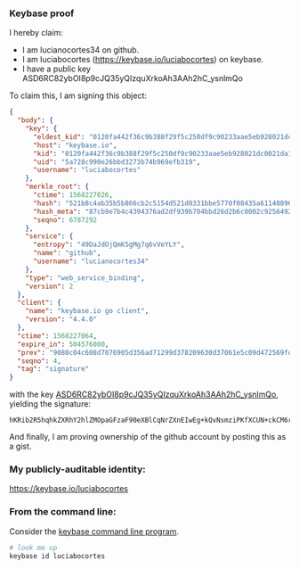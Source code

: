 ### Keybase proof

I hereby claim:

  * I am lucianocortes34 on github.
  * I am luciabocortes (https://keybase.io/luciabocortes) on keybase.
  * I have a public key ASD6RC82ybOI8p9cJQ35yQIzquXrkoAh3AAh2hC_ysnlmQo

To claim this, I am signing this object:

```json
{
  "body": {
    "key": {
      "eldest_kid": "0120fa442f36c9b388f29f5c250df9c90233aae5eb928021dc0021da10bfcac9e5990a",
      "host": "keybase.io",
      "kid": "0120fa442f36c9b388f29f5c250df9c90233aae5eb928021dc0021da10bfcac9e5990a",
      "uid": "5a728c990e26bbd3273b74b969efb319",
      "username": "luciabocortes"
    },
    "merkle_root": {
      "ctime": 1568227026,
      "hash": "521b8c4ab35b5b866cb2c5154d521d0331bbe5770f08435a611488966e0ebd8f6aed7cd8cdb77c0412c336aaf4a6594d15abcd8d6f004db3a0aaa52e6ed89cfe",
      "hash_meta": "87cb9e7b4c4394376ad2df939b704bbd26d2b6c0002c9256492714f9cfc9ca64",
      "seqno": 6787292
    },
    "service": {
      "entropy": "49DaJdOjQmK5gMg7q6vVeYLY",
      "name": "github",
      "username": "lucianocortes34"
    },
    "type": "web_service_binding",
    "version": 2
  },
  "client": {
    "name": "keybase.io go client",
    "version": "4.4.0"
  },
  "ctime": 1568227064,
  "expire_in": 504576000,
  "prev": "9080c04c608d7076905d356ad71299d378209630d37061e5c09d472569fd8526",
  "seqno": 4,
  "tag": "signature"
}
```

with the key [ASD6RC82ybOI8p9cJQ35yQIzquXrkoAh3AAh2hC_ysnlmQo](https://keybase.io/luciabocortes), yielding the signature:

```
hKRib2R5hqhkZXRhY2hlZMOpaGFzaF90eXBlCqNrZXnEIwEg+kQvNsmziPKfXCUN+ckCM6rl65KAIdwAIdoQv8rJ5ZkKp3BheWxvYWTESpcCBMQgkIDATGCNcHaQXTVq1xKZ03ggljDTcGHlwJ1HJWn9hSbEIJjDPZEqg3NG+nAAk4gobLzyDrr98h2Z4GuUJx7bby8EAgHCo3NpZ8RAom4qlcCW4Ff97ngAxC8K5DJFCKRTtZ7x8alYhcJa4kT6HoF1T9BAQKB79EjcBhMrslsMSWrPVjXBhTeKKxoYD6hzaWdfdHlwZSCkaGFzaIKkdHlwZQildmFsdWXEIEkj6GDxLF2Tw2ClhfjJ7D0PquDz4tkeX7mrFdOhNDtfo3RhZ80CAqd2ZXJzaW9uAQ==

```

And finally, I am proving ownership of the github account by posting this as a gist.

### My publicly-auditable identity:

https://keybase.io/luciabocortes

### From the command line:

Consider the [keybase command line program](https://keybase.io/download).

```bash
# look me up
keybase id luciabocortes
```
